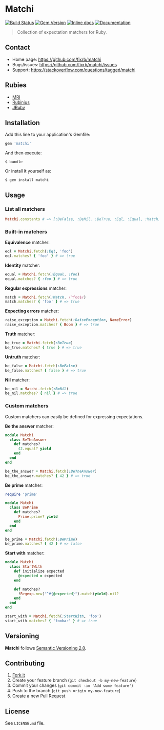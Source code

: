 [gem]: https://rubygems.org/gems/matchi
[travis]: https://travis-ci.org/fixrb/matchi
[inchpages]: http://inch-ci.org/github/fixrb/matchi/
[rubydoc]: http://rubydoc.info/gems/matchi/frames

# Matchi

[![Build Status](https://travis-ci.org/fixrb/matchi.svg?branch=master)][travis]
[![Gem Version](https://badge.fury.io/rb/matchi.svg)][gem]
[![Inline docs](http://inch-ci.org/github/fixrb/matchi.svg?branch=master)][inchpages]
[![Documentation](http://img.shields.io/:yard-docs-38c800.svg)][rubydoc]

> Collection of expectation matchers for Ruby.

## Contact

* Home page: https://github.com/fixrb/matchi
* Bugs/issues: https://github.com/fixrb/matchi/issues
* Support: https://stackoverflow.com/questions/tagged/matchi

## Rubies

* [MRI](https://www.ruby-lang.org/)
* [Rubinius](http://rubini.us/)
* [JRuby](http://jruby.org/)

## Installation

Add this line to your application's Gemfile:

```ruby
gem 'matchi'
```

And then execute:

    $ bundle

Or install it yourself as:

    $ gem install matchi

## Usage

### List all matchers

```ruby
Matchi.constants # => [:BeFalse, :BeNil, :BeTrue, :Eql, :Equal, :Match, :RaiseException]
```

### Built-in matchers

**Equivalence** matcher:

```ruby
eql = Matchi.fetch(:Eql, 'foo')
eql.matches? { 'foo' } # => true
```

**Identity** matcher:

```ruby
equal = Matchi.fetch(:Equal, :foo)
equal.matches? { :foo } # => true
```

**Regular expressions** matcher:

```ruby
match = Matchi.fetch(:Match, /^foo$/)
match.matches? { 'foo' } # => true
```

**Expecting errors** matcher:

```ruby
raise_exception = Matchi.fetch(:RaiseException, NameError)
raise_exception.matches? { Boom } # => true
```

**Truth** matcher:

```ruby
be_true = Matchi.fetch(:BeTrue)
be_true.matches? { true } # => true
```

**Untruth** matcher:

```ruby
be_false = Matchi.fetch(:BeFalse)
be_false.matches? { false } # => true
```

**Nil** matcher:

```ruby
be_nil = Matchi.fetch(:BeNil)
be_nil.matches? { nil } # => true
```

### Custom matchers

Custom matchers can easily be defined for expressing expectations.

**Be the answer** matcher:

```ruby
module Matchi
  class BeTheAnswer
    def matches?
      42.equal? yield
    end
  end
end

be_the_answer = Matchi.fetch(:BeTheAnswer)
be_the_answer.matches? { 42 } # => true
```

**Be prime** matcher:

```ruby
require 'prime'

module Matchi
  class BePrime
    def matches?
      Prime.prime? yield
    end
  end
end

be_prime = Matchi.fetch(:BePrime)
be_prime.matches? { 42 } # => false
```

**Start with** matcher:

```ruby
module Matchi
  class StartWith
    def initialize expected
      @expected = expected
    end

    def matches?
      !Regexp.new("^#{@expected}").match(yield).nil?
    end
  end
end

start_with = Matchi.fetch(:StartWith, 'foo')
start_with.matches? { 'foobar' } # => true
```

## Versioning

__Matchi__ follows [Semantic Versioning 2.0](http://semver.org/).

## Contributing

1. [Fork it](https://github.com/fixrb/matchi/fork)
2. Create your feature branch (`git checkout -b my-new-feature`)
3. Commit your changes (`git commit -am 'Add some feature'`)
4. Push to the branch (`git push origin my-new-feature`)
5. Create a new Pull Request

## License

See `LICENSE.md` file.
